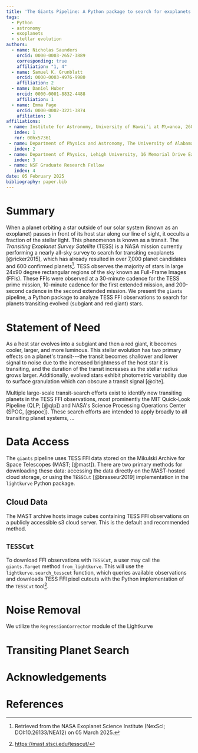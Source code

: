 ```yaml
---
title: 'The Giants Pipeline: A Python package to search for exoplanets orbiting evolved stars'
tags:
  - Python
  - astronomy
  - exoplanets
  - stellar evolution
authors:
  - name: Nicholas Saunders
    orcid: 0000-0003-2657-3889
    corresponding: true
    affiliation: "1, 4" 
  - name: Samuel K. Grunblatt
    orcid: 0000-0003-4976-9980
    affiliation: 2
  - name: Daniel Huber
    orcid: 0000-0001-8832-4488
    affiliation: 1
  - name: Emma Page
    orcid: 0000-0002-3221-3874
    afiliation: 3
affiliations:
 - name: Institute for Astronomy, University of Hawaiʻi at M\=anoa, 2680 Woodlawn Drive, Honolulu, HI 96822, USA
   index: 1
   ror: 00hx57361
 - name: Department of Physics and Astronomy, The University of Alabama, 514 University Blvd., Tuscaloosa, AL 35487, USA
   index: 2
 - name: Department of Physics, Lehigh University, 16 Memorial Drive East, Bethlehem, PA 18015, USA
   index: 3
 - name: NSF Graduate Research Fellow
   index: 4
date: 05 February 2025
bibliography: paper.bib
---
```


# Summary

When a planet orbiting a star outside of our solar system (known as an exoplanet) passes in front of its host star along our line of sight, it occults a fraction of the stellar light. This phenomenon is known as a transit. The *Transiting Exoplanet Survey Satellite* (TESS) is a NASA mission currently performing a nearly all-sky survey to search for transiting exoplanets [@ricker2015], which has already resulted in over 7,000 planet candidates and 600 confirmed planets[^1]. TESS observes the majority of stars in large 24x90 degree rectangular regions of the sky known as Full-Frame Images (FFIs). These FFIs were observed at a 30-minute cadence for the TESS prime mission, 10-minute cadence for the first extended mission, and 200-second cadence in the second extended mission. We present the `giants` pipeline, a Python package to analyze TESS FFI observations to search for planets transiting evolved (subgiant and red giant) stars.

# Statement of Need

As a host star evolves into a subgiant and then a red giant, it becomes cooler, larger, and more luminous. This stellar evolution has two primary effects on a planet's transit---the transit becomes shallower and lower signal to noise due to the increased brightness of the host star it is transiting, and the duration of the transit increases as the stellar radius grows larger. Additionally, evolved stars exhibit photometric variability due to surface granulation which can obscure a transit signal [@cite]. 

Multiple large-scale transit-search efforts exist to identify new transiting planets in the TESS FFI observations, most prominently the MIT Quick-Look Pipeline (QLP; [@qlp]) and NASA's Science Processing Operations Center (SPOC, [@spoc]). These search efforts are intended to apply broadly to all transiting planet systems, ... 

# Data Access

The `giants` pipeline uses TESS FFI data stored on the Mikulski Archive for Space Telescopes (MAST; [@mast]). There are two primary methods for downloading these data: accessing the data directly on the MAST-hosted cloud storage, or using the `TESSCut` [@brasseur2019] implementation in the `lightkurve` Python package.

## Cloud Data

The MAST archive hosts image cubes containing TESS FFI observations on a publicly accessible s3 cloud server. This is the default and recommended method. 

## `TESSCut`

To download FFI observations with `TESSCut`, a user may call the `giants.Target` method `from_lightkurve`. This will use the `lightkurve.search_tesscut` function, which queries available observations and downloads TESS FFI pixel cutouts with the Python implementation of the `TESSCut` tool[^2]. 

# Noise Removal

We utilize the `RegressionCorrector` module of the Lightkurve 

# Transiting Planet Search

# Acknowledgements

# References

[^1]: Retrieved from the NASA Exoplanet Science Institute (NexScI; DOI:10.26133/NEA12) on 05 March 2025.

[^2]: https://mast.stsci.edu/tesscut/

[^3]: https://github.com/spacetelescope/astrocut